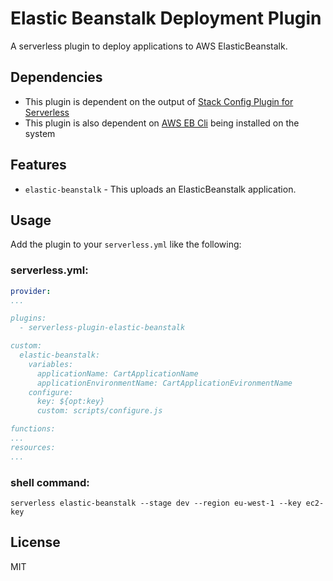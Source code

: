 # Elastic Beanstalk Deployment Plugin

A serverless plugin to deploy applications to AWS ElasticBeanstalk.

## Dependencies

* This plugin is dependent on the output of [Stack Config Plugin for Serverless](https://www.npmjs.com/package/serverless-plugin-stack-config)
* This plugin is also dependent on [AWS EB Cli](http://docs.aws.amazon.com/elasticbeanstalk/latest/dg/eb-cli3.html) being installed on the system

## Features

* `elastic-beanstalk` - This uploads an ElasticBeanstalk application.

## Usage

Add the plugin to your `serverless.yml` like the following:

### serverless.yml:
```yaml
provider:
...

plugins:
  - serverless-plugin-elastic-beanstalk

custom:
  elastic-beanstalk:
    variables:
      applicationName: CartApplicationName
      applicationEnvironmentName: CartApplicationEvironmentName
    configure:
      key: ${opt:key}
      custom: scripts/configure.js

functions:
...
resources:
...
```

### shell command:
```shell
serverless elastic-beanstalk --stage dev --region eu-west-1 --key ec2-key
```

## License

MIT
